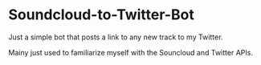 # Soundcloud-to-Twitter-Bot
Just a simple bot that posts a link to any new track to my Twitter.

Mainy just used to familiarize myself with the Souncloud and Twitter APIs.

